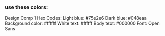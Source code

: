 ### use these colors:

Design Comp 1
Hex Codes:
Light blue: #75e2e6
Dark blue: #048eaa
Background color: #ffffff
White text: #ffffff
Body text: #000000
Font: Open Sans
